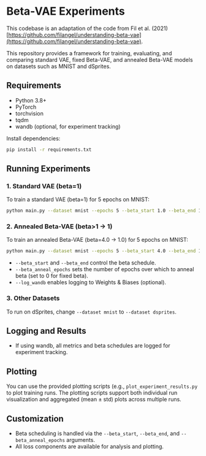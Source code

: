 # Beta-VAE Experiments

This codebase is an adaptation of the code from Fil et al. (2021) [https://github.com/filangel/understanding-beta-vae](https://github.com/filangel/understanding-beta-vae).

This repository provides a framework for training, evaluating, and comparing standard VAE, fixed Beta-VAE, and annealed Beta-VAE models on datasets such as MNIST and dSprites.

## Requirements

- Python 3.8+
- PyTorch
- torchvision
- tqdm
- wandb (optional, for experiment tracking)

Install dependencies:

```bash
pip install -r requirements.txt
```

## Running Experiments

### 1. Standard VAE (beta=1)

To train a standard VAE (beta=1) for 5 epochs on MNIST:

```bash
python main.py --dataset mnist --epochs 5 --beta_start 1.0 --beta_end 1.0 --beta_anneal_epochs 0 --log_wandb True
```

### 2. Annealed Beta-VAE (beta>1 → 1)

To train an annealed Beta-VAE (beta=4.0 → 1.0) for 5 epochs on MNIST:

```bash
python main.py --dataset mnist --epochs 5 --beta_start 4.0 --beta_end 1.0 --beta_anneal_epochs 5 --log_wandb True
```

- `--beta_start` and `--beta_end` control the beta schedule.
- `--beta_anneal_epochs` sets the number of epochs over which to anneal beta (set to 0 for fixed beta).
- `--log_wandb` enables logging to Weights & Biases (optional).

### 3. Other Datasets

To run on dSprites, change `--dataset mnist` to `--dataset dsprites`.

## Logging and Results
- If using wandb, all metrics and beta schedules are logged for experiment tracking.

## Plotting

You can use the provided plotting scripts (e.g., `plot_experiment_results.py` to plot training runs. The plotting scripts support both individual run visualization and aggregated (mean ± std) plots across multiple runs.

## Customization

- Beta scheduling is handled via the `--beta_start`, `--beta_end`, and `--beta_anneal_epochs` arguments.
- All loss components are available for analysis and plotting.
